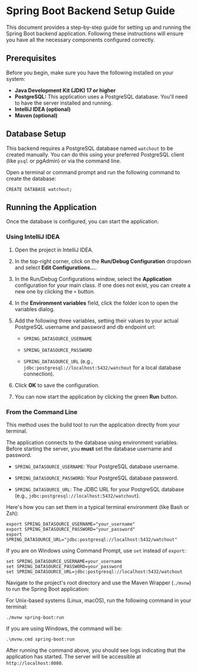 # Spring Boot Backend Setup Guide

This document provides a step-by-step guide for setting up and running the Spring Boot backend application. Following these instructions will ensure you have all the necessary components configured correctly.

## Prerequisites

Before you begin, make sure you have the following installed on your system:

* **Java Development Kit (JDK) 17 or higher**
* **PostgreSQL:** This application uses a PostgreSQL database. You'll need to have the server installed and running.
* **IntelliJ IDEA (optional)** 
* **Maven (optional)** 

## Database Setup

This backend requires a PostgreSQL database named `watchout` to be created manually. You can do this using your preferred PostgreSQL client (like `psql` or pgAdmin) or via the command line.

Open a terminal or command prompt and run the following command to create the database:

```
CREATE DATABASE watchout;
```

## Running the Application

Once the database is configured, you can start the application.

### Using IntelliJ IDEA

1. Open the project in IntelliJ IDEA.

2. In the top-right corner, click on the **Run/Debug Configuration** dropdown and select **Edit Configurations...**.

3. In the Run/Debug Configurations window, select the **Application** configuration for your main class. If one does not exist, you can create a new one by clicking the `+` button.

4. In the **Environment variables** field, click the folder icon to open the variables dialog.

5. Add the following three variables, setting their values to your actual PostgreSQL username and password and db endpoint url:

    * `SPRING_DATASOURCE_USERNAME` 

    * `SPRING_DATASOURCE_PASSWORD`

    * `SPRING_DATASOURCE_URL` (e.g., `jdbc:postgresql://localhost:5432/watchout` for a local database connection).

6. Click **OK** to save the configuration.

7. You can now start the application by clicking the green **Run** button.

### From the Command Line

This method uses the build tool to run the application directly from your terminal.

The application connects to the database using environment variables. Before starting the server, you **must** set the database username and password.

* `SPRING_DATASOURCE_USERNAME`: Your PostgreSQL database username.

* `SPRING_DATASOURCE_PASSWORD`: Your PostgreSQL database password.

* `SPRING_DATASOURCE_URL`: The JDBC URL for your PostgreSQL database (e.g., `jdbc:postgresql://localhost:5432/watchout`).

Here's how you can set them in a typical terminal environment (like Bash or Zsh):

```
export SPRING_DATASOURCE_USERNAME="your_username"
export SPRING_DATASOURCE_PASSWORD="your_password"
export SPRING_DATASOURCE_URL="jdbc:postgresql://localhost:5432/watchout"
```

If you are on Windows using Command Prompt, use `set` instead of `export`:

```
set SPRING_DATASOURCE_USERNAME=your_username
set SPRING_DATASOURCE_PASSWORD=your_password
set SPRING_DATASOURCE_URL=jdbc:postgresql://localhost:5432/watchout
```

Navigate to the project's root directory and use the Maven Wrapper (`./mvnw`) to run the Spring Boot application:

For Unix-based systems (Linux, macOS), run the following command in your terminal:

```
./mvnw spring-boot:run
```

If you are using Windows, the command will be:

```
.\mvnw.cmd spring-boot:run
```

After running the command above, you should see logs indicating that the application has started. The server will be accessible at `http://localhost:8080`.